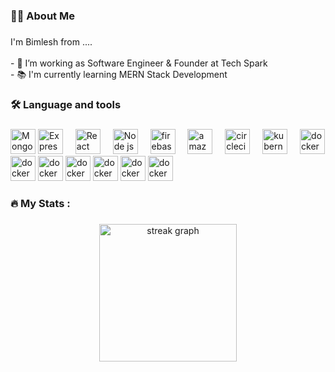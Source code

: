 
<h3 align="left">👩‍💻  About Me</h3>

###

<p align="left">I'm Bimlesh from ....<br><br>- 🔭 I’m working as Software Engineer & Founder at Tech Spark<br>- 📚 I'm currently learning MERN Stack Development<br></p>

###

<h3 align="left">🛠 Language and tools</h3>

###

<div align="left">
  <img src="https://w7.pngwing.com/pngs/956/695/png-transparent-mongodb-original-wordmark-logo-icon-thumbnail.png" height="40" alt="MongoDB logo"  />
 
  <img src="https://adware-technologies.s3.amazonaws.com/uploads/technology/thumbnail/20/express-js.png" height="40" alt="Express logo"  />
  <img width="12" />
  <img src="https://www.pngfind.com/pngs/m/638-6386507_10-years-of-experience-react-native-logo-svg.png" height="40" alt="React logo"  />
  <img width="12" />
  <img src="https://e7.pngegg.com/pngimages/306/37/png-clipart-node-js-logo-node-js-javascript-web-application-express-js-computer-software-others-miscellaneous-text-thumbnail.png" height="40" alt="Node js logo"  />
  <img width="12" />
  <img src="https://www.svgrepo.com/show/374144/typescript.svg" height="40" alt="firebase logo"  />
  <img width="12" />
  <img src="https://cdn.iconscout.com/icon/free/png-256/free-java-25-226002.png?f=webp" height="40" alt="amazonwebservices logo"  />
  <img width="12" />
  <img src="https://encrypted-tbn0.gstatic.com/images?q=tbn:ANd9GcQd844C-MsX-jTm1KggZRx7ZgRn4zBWYjrkWqjYPPf6rA&s" height="40" alt="circleci logo"  />
  <img width="12" />
  <img src="https://encrypted-tbn0.gstatic.com/images?q=tbn:ANd9GcTVuoS-i-9qnIRoh-H8Dd-oUkESByy4FmF_ThBjVIc_yg&s" height="40" alt="kubernetes logo"  />
  <img width="12" />
  <img src="https://cdn.jsdelivr.net/gh/devicons/devicon/icons/docker/docker-plain-wordmark.svg" height="40" alt="docker logo"  />
  <img src="https://cdn.icon-icons.com/icons2/3053/PNG/512/microsoft_visual_studio_code_macos_bigsur_icon_189957.png" height="40" alt="docker logo"  />
  <img src="https://encrypted-tbn0.gstatic.com/images?q=tbn:ANd9GcTLhEy6aONhj_CwPo2BwCHnPyTs3zJqixND6H2FLZFkCFpQe4YJc6SfGTbpUlc9oz6wNlo&usqp=CAU" height="40" alt="docker logo"  />
   <img src="https://i.pinimg.com/originals/66/ec/d4/66ecd45c7b6a7a76cd3c2c1e16b14ea0.png" height="40" alt="docker logo"  />
    <img src="https://cdn.worldvectorlogo.com/logos/node-sass.svg" height="40" alt="docker logo"  />
    <img src="https://upload.wikimedia.org/wikipedia/commons/thumb/b/ba/Javascript_badge.svg/1200px-Javascript_badge.svg.png" height="40" alt="docker logo"  />
       <img src="https://encrypted-tbn0.gstatic.com/images?q=tbn:ANd9GcST3Q5bQWrLx6n0mfb0rveffTdN9cSkmLl3b0FfOWFAhw&s" height="40" alt="docker logo"  />
</div>

###

<h3 align="left">🔥   My Stats :</h3>

###

<div align="center">
  <img src="https://streak-stats.demolab.com?user=maurodesouza&locale=en&mode=daily&theme=dark&hide_border=false&border_radius=5&order=3" height="220" alt="streak graph"  />
</div>

###
